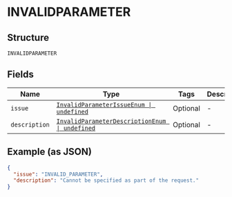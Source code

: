 
# INVALIDPARAMETER

## Structure

`INVALIDPARAMETER`

## Fields

| Name | Type | Tags | Description |
|  --- | --- | --- | --- |
| `issue` | [`InvalidParameterIssueEnum \| undefined`](../../doc/models/invalid-parameter-issue-enum.md) | Optional | - |
| `description` | [`InvalidParameterDescriptionEnum \| undefined`](../../doc/models/invalid-parameter-description-enum.md) | Optional | - |

## Example (as JSON)

```json
{
  "issue": "INVALID_PARAMETER",
  "description": "Cannot be specified as part of the request."
}
```

